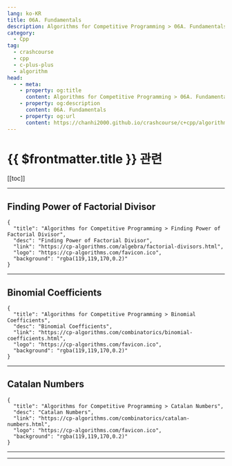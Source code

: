 ```yaml
---
lang: ko-KR
title: 06A. Fundamentals
description: Algorithms for Competitive Programming > 06A. Fundamentals
category:
  - Cpp
tag: 
  - crashcourse
  - cpp
  - c-plus-plus
  - algorithm
head:
  - - meta:
    - property: og:title
      content: Algorithms for Competitive Programming > 06A. Fundamentals
    - property: og:description
      content: 06A. Fundamentals
    - property: og:url
      content: https://chanhi2000.github.io/crashcourse/c+cpp/algorithms-for-competitive-programming/06-combinatorics/06A.html
---
```


# {{ $frontmatter.title }} 관련

[[toc]]

---

## Finding Power of Factorial Divisor

```component VPCard
{
  "title": "Algorithms for Competitive Programming > Finding Power of Factorial Divisor",
  "desc": "Finding Power of Factorial Divisor",
  "link": "https://cp-algorithms.com/algebra/factorial-divisors.html",
  "logo": "https://cp-algorithms.com/favicon.ico",
  "background": "rgba(119,119,170,0.2)"
}
```

---

## Binomial Coefficients

```component VPCard
{
  "title": "Algorithms for Competitive Programming > Binomial Coefficients",
  "desc": "Binomial Coefficients",
  "link": "https://cp-algorithms.com/combinatorics/binomial-coefficients.html",
  "logo": "https://cp-algorithms.com/favicon.ico",
  "background": "rgba(119,119,170,0.2)"
}
```

---

## Catalan Numbers

```component VPCard
{
  "title": "Algorithms for Competitive Programming > Catalan Numbers",
  "desc": "Catalan Numbers",
  "link": "https://cp-algorithms.com/combinatorics/catalan-numbers.html",
  "logo": "https://cp-algorithms.com/favicon.ico",
  "background": "rgba(119,119,170,0.2)"
}
```

---


---

<TagLinks />